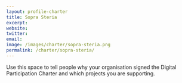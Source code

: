 ```yaml
---
layout: profile-charter
title: Sopra Steria
excerpt: 
website: 
twitter: 
email: 
image: /images/charter/sopra-steria.png
permalink: /charter/sopra-steria/
---
```


Use this space to tell people why your organisation signed the Digital Participation Charter and which projects you are supporting.